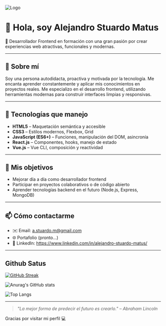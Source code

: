![Logo](https://live.staticflickr.com/65535/54662223344_135409ca30_b.jpg)

# 👋 Hola, soy Alejandro Stuardo Matus

🎯 Desarrollador Frontend en formación con una gran pasión por crear experiencias web atractivas, funcionales y modernas.  

---

## 🚀 Sobre mí

Soy una persona autodidacta, proactiva y motivada por la tecnología. Me encanta aprender constantemente y aplicar mis conocimientos en proyectos reales. Me especializo en el desarrollo frontend, utilizando herramientas modernas para construir interfaces limpias y responsivas.

---

## 🧠 Tecnologías que manejo

- **HTML5** – Maquetación semántica y accesible  
- **CSS3** – Estilos modernos, Flexbox, Grid  
- **JavaScript (ES6+)** – Funciones, manipulación del DOM, asincronía  
- **React.js** – Componentes, hooks, manejo de estado  
- **Vue.js** – Vue CLI, composición y reactividad  

---

## 💼 Mis objetivos

- Mejorar día a día como desarrollador frontend
- Participar en proyectos colaborativos o de código abierto
- Aprender tecnologías backend en el futuro (Node.js, Express, MongoDB)

---

## 📫 Cómo contactarme

- ✉️ Email: a.stuardo.m@gmail.com 
- 🌐 Portafolio (pronto...)
- 💬 LinkedIn: https://www.linkedin.com/in/alejandro-stuardo-matus/

---
## Github Satus

[![GitHub Streak](https://github-readme-streak-stats.herokuapp.com?user=astuardom&theme=tokyonight&locale=es)](https://git.io/streak-stats)

![Anurag's GitHub stats](https://github-readme-stats.vercel.app/api?username=astuardom&rank_icon=github&show_icons=true&theme=tokyonight&locale=es)

![Top Langs](https://github-readme-stats.vercel.app/api/top-langs/?username=anuraghazra&theme=tokyonight&hide_progress=true&locale=es)

---

> *"La mejor forma de predecir el futuro es crearlo." – Abraham Lincoln*

Gracias por visitar mi perfil 💻

